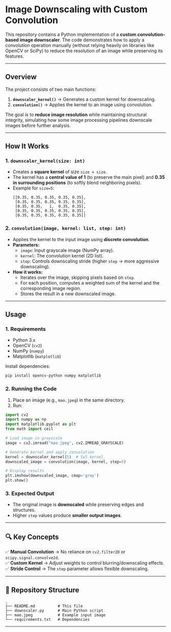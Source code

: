 # **Image Downscaling with Custom Convolution**  

This repository contains a Python implementation of a **custom convolution-based image downscaler**. The code demonstrates how to apply a convolution operation manually (without relying heavily on libraries like OpenCV or SciPy) to reduce the resolution of an image while preserving its features.  

---

## **Overview**  
The project consists of two main functions:  
1. **`downscaler_kernel()`** → Generates a custom kernel for downscaling.  
2. **`convolution()`** → Applies the kernel to an image using convolution.  

The goal is to **reduce image resolution** while maintaining structural integrity, simulating how some image processing pipelines downscale images before further analysis.  

---

## **How It Works**  

### **1. `downscaler_kernel(size: int)`**  
- Creates a **square kernel** of size `size × size`.  
- The kernel has a **central value of 1** (to preserve the main pixel) and **0.35 in surrounding positions** (to softly blend neighboring pixels).  
- Example for `size=5`:  
  ```
  [[0.35, 0.35, 0.35, 0.35, 0.35],
   [0.35, 0.35, 0.35, 0.35, 0.35],
   [0.35, 0.35,   1,  0.35, 0.35],
   [0.35, 0.35, 0.35, 0.35, 0.35],
   [0.35, 0.35, 0.35, 0.35, 0.35]]
  ```  

### **2. `convolution(image, kernel: list, step: int)`**  
- Applies the kernel to the input image using **discrete convolution**.  
- **Parameters:**  
  - `image`: Input grayscale image (NumPy array).  
  - `kernel`: The convolution kernel (2D list).  
  - `step`: Controls downscaling stride (higher `step` → more aggressive downscaling).  
- **How it works:**  
  - Iterates over the image, skipping pixels based on `step`.  
  - For each position, computes a weighted sum of the kernel and the corresponding image region.  
  - Stores the result in a new downscaled image.  

---

## **Usage**  

### **1. Requirements**  
- Python 3.x  
- OpenCV (`cv2`)  
- NumPy (`numpy`)  
- Matplotlib (`matplotlib`)  

Install dependencies:  
```sh
pip install opencv-python numpy matplotlib
```

### **2. Running the Code**  
1. Place an image (e.g., `mao.jpeg`) in the same directory.  
2. Run:  
```python
import cv2
import numpy as np
import matplotlib.pyplot as plt
from math import ceil

# Load image in grayscale
image = cv2.imread("mao.jpeg", cv2.IMREAD_GRAYSCALE)

# Generate kernel and apply convolution
kernel = downscaler_kernel(5)  # 5x5 kernel
downscaled_image = convolution(image, kernel, step=5)

# Display results
plt.imshow(downscaled_image, cmap='gray')
plt.show()
```

### **3. Expected Output**  
- The original image is **downscaled** while preserving edges and structures.  
- Higher `step` values produce **smaller output images**.  

---

## **🔍 Key Concepts**  
✅ **Manual Convolution** → No reliance on `cv2.filter2D` or `scipy.signal.convolve2d`.  
✅ **Custom Kernel** → Adjust weights to control blurring/downscaling effects.  
✅ **Stride Control** → The `step` parameter allows flexible downscaling.  

---

## **📂 Repository Structure**  
```
.
├── README.md          # This file
├── downscaler.py      # Main Python script
├── mao.jpeg           # Example input image
└── requirements.txt   # Dependencies
```

---
